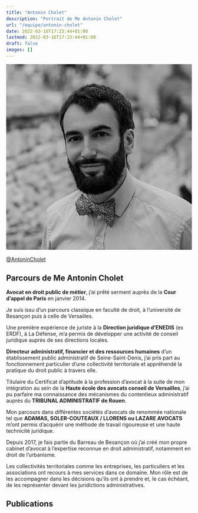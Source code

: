 ```yaml
---
title: "Antonin Cholet"
description: "Portrait de Me Antonin Cholet"
url: "/equipe/antonin-cholet"
date: 2022-03-16T17:23:44+01:00
lastmod: 2022-03-16T17:23:44+01:00
draft: false
images: []
---
```


![Antonin Cholet portrait](antonincholetavocatportrait.jpg)

[@AntoninCholet](http://linkedin.com/in/antonincholet)

## Parcours de Me Antonin Cholet

__Avocat en droit public de métier__, j’ai prêté serment auprès de la __Cour d’appel de Paris__ en janvier 2014.

Je suis issu d’un parcours classique en faculté de droit, à l’université de Besançon puis à celle de Versailles.

Une première expérience de juriste à la __Direction juridique d’ENEDIS__ (ex ERDF), à La Défense, m’a permis de développer une activité de conseil juridique auprès de ses directions locales.

__Directeur administratif, financier et des ressources humaines__ d’un établissement public administratif de Seine-Saint-Denis, j’ai pris part au fonctionnement particulier d’une collectivité territoriale et appréhendé la pratique du droit public à travers elle.

Titulaire du Certificat d’aptitude à la profession d’avocat à la suite de mon intégration au sein de la __Haute école des avocats conseil de Versailles__, j’ai pu parfaire ma connaissance des mécanismes du contentieux administratif auprès du __TRIBUNAL ADMINISTRATIF de Rouen__.

Mon parcours dans différentes sociétés d’avocats de renommée nationale tel que __ADAMAS, SOLER-COUTEAUX / LLORENS ou LAZARE AVOCATS__ m’ont permis d’acquérir une méthode de travail rigoureuse et une haute technicité juridique.

Depuis 2017, je fais partie du Barreau de Besançon où j’ai créé mon propre cabinet d’avocat à l’expertise reconnue en droit administratif, notamment en droit de l’urbanisme.

Les collectivités territoriales comme les entreprises, les particuliers et les associations ont recours à mes services dans ce domaine. Mon rôle est de les accompagner dans les décisions qu’ils ont à prendre et, le cas échéant, de les représenter devant les juridictions administratives.

## Publications
